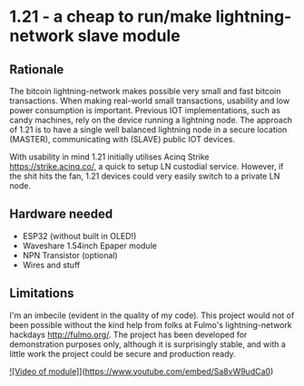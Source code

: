 # 1.21 - a cheap to run/make lightning-network slave module


## Rationale
The bitcoin lightning-network makes possible very small and fast bitcoin transactions. When making real-world small transactions, usability and low power consumption is important. Previous IOT implementations, such as candy machines, rely on the device running a lightning node. The approach of 1.21 is to have a single well balanced lightning node in a secure location (MASTER), communicating with (SLAVE) public IOT devices. 

With usability in mind 1.21 initially utilises Acinq Strike https://strike.acinq.co/, a quick to setup LN custodial service. However, if the shit hits the fan, 1.21 devices could very easily switch to a private LN node.

## Hardware needed

* ESP32 (without built in OLED!)
* Waveshare 1.54inch Epaper module
* NPN Transistor (optional)
* Wires and stuff

## Limitations 

I'm an imbecile (evident in the quality of my code). This project would not of been possible without the kind help from folks at Fulmo's lightning-network hackdays http://fulmo.org/. The project has been developed for demonstration purposes only, although it is surprisingly stable, and with a little work the project could be secure and production ready. 


[![Video of module]](http://img.youtube.com/vi/Sa8vW9udCa0/0.jpg)](https://www.youtube.com/embed/Sa8vW9udCa0)

